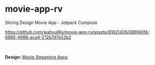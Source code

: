 # movie-app-rv
Slicing Design Movie App - Jetpack Compose



https://github.com/wahyuWs/movie-app-rv/assets/81821406/086f40f4-6885-4988-aca4-212b7d7e52b2

<br><br>
**Design:** [Movie Streaming Apps](https://dribbble.com/shots/14901642-Movie-Streaming-Apps?utm_source=Clipboard_Shot&utm_campaign=RendyVickriansyah&utm_content=Movie%20Streaming%20Apps&utm_medium=Social_Share&utm_source=Clipboard_Shot&utm_campaign=RendyVickriansyah&utm_content=Movie%20Streaming%20Apps&utm_medium=Social_Share)
